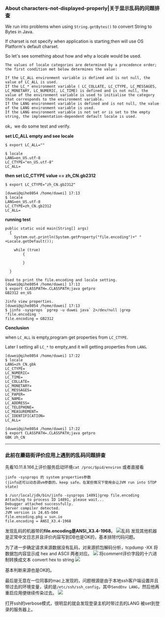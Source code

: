 ### About characters-not-displayed-properly|关于显示乱码的问题排查

We run into problems when using `String.getBytes()` to convert String to Bytes in Java.


If charset is not specify when application is starting,then will use OS Platform's default charset.

So let's see something about how and why a locale would be used.

```
The values of locale categories are determined by a precedence order; the first condition met below determines the value:

If the LC_ALL environment variable is defined and is not null, the value of LC_ALL is used.
If the LC_* environment variable ( LC_COLLATE, LC_CTYPE, LC_MESSAGES, LC_MONETARY, LC_NUMERIC, LC_TIME) is defined and is not null, the value of the environment variable is used to initialise the category that corresponds to the environment variable.
If the LANG environment variable is defined and is not null, the value of the LANG environment variable is used.
If the LANG environment variable is not set or is set to the empty string, the implementation-dependent default locale is used.

```

ok，we do some test and verify.

**set LC_ALL empty and see locale**
```
$ export LC_ALL=""

$ locale
LANG=en_US.utf-8
LC_CTYPE="en_US.utf-8"
LC_ALL=
```
**then set LC_CTYPE value == zh\_CN.gb2312**
```
$ export LC_CTYPE="zh_CN.gb2312"

[duwei@qihe8054 /home/duwei] 17:13
$ locale
LANG=en_US.utf-8
LC_CTYPE=zh_CN.gb2312
LC_ALL=
```
**running test**
```
public static void main(String[] args)
  {
    System.out.println(System.getProperty("file.encoding")+" " +Locale.getDefault());
    
    while (true)
        {

        }

  }

Used to print the file.encoding and locale setting.
[duwei@qihe8054 /home/duwei] 17:13
$ export CLASSPATH=.CLASSPATH;java getpro
GB2312 en_US

Jinfo view properties.
[duwei@qihe8054 /home/duwei] 17:13
$ jinfo -sysprops `pgrep -u duwei java` 2>/dev/null |grep 'file.encoding '
file.encoding = GB2312
```

**Conclusion**

when `LC_ALL` is empty,program get properties from `LC_CTYPE`.



Later I setting all `LC_*` to empty,and it will getting properties from `LANG`.

```
[duwei@qihe8054 /home/duwei] 17:22
$ locale
LANG=zh_CN.gbk
LC_CTYPE=
LC_NUMERIC=
LC_TIME=
LC_COLLATE=
LC_MONETARY=
LC_MESSAGES=
LC_PAPER=
LC_NAME=
LC_ADDRESS=
LC_TELEPHONE=
LC_MEASUREMENT=
LC_IDENTIFICATION=
LC_ALL=

[duwei@qihe8054 /home/duwei] 17:22
$ export CLASSPATH=.CLASSPATH;java getpro
GBK zh_CN
```
***
### 此前在蘑菇街评价应用上遇到的乱码问题排查

先看10.11.8.166上评价服务启动环境`cat /proc/$pid/environ` 或者直接看

```
jinfo -sysprops 的 system properties参数
(jinfo还可以动态调vm参数的，keep safe，在某些情况下使用会让JVM run into STOP state)
```

```
$ /usr/local/jdk/bin/jinfo -sysprops 14891|grep file.encoding
Attaching to process ID 14891, please wait...
Debugger attached successfully.
Server compiler detected.
JVM version is 24.65-b04
file.encoding.pkg = sun.io
file.encoding = ANSI_X3.4-1968
```
发现乱码的机器带的**file.encoding是ANSI_X3.4-1968**。
![乱码](https://camo.githubusercontent.com/514b85f11fda7f9c990133172fd0197dd486d8fb/68747470733a2f2f7331312e6d6f677563646e2e636f6d2f6d6c63646e2f6330323466352f3137313232365f3567663036326768376c6437696b3230393833626769303133346c34305f393638783437382e706e67)
发现其他机器是正常中文日志并且评价内容写到DB也是OK的，基本排除代码问题。

为了进一步确定请求来源数据没有乱码，对来源抓包解码分析，tcpdump -XX 将数据包内容显示成 hex and ASCII 两者对应。
![](https://camo.githubusercontent.com/ac016fc1bf5233d774ac80ff228ae91cc899e2b8/687474703a2f2f73382e6d6f677563646e2e636f6d2f6e6577312f76312f66786968652f32313065666330626562326166613535303137326135383739366231393866362f4131346130663137353162323030303430322e706e67)
将comment评价字段的十六进制转换成文本 convert hex to string
![](https://camo.githubusercontent.com/4cd9b18c34ac3b6a2286c63494c867a50e22b73a/687474703a2f2f73362e6d6f677563646e2e636f6d2f6e6577312f76312f66786968652f36373737333934343530326638323031396339623030373763613266653730372f4131383662623237353162323030303830322e706e67)

基本判断来源也是OK的。

最后是无意在一位同事的mac上发现的，问题根源是由于本地ssh客户端设置并且带过去的环境变量，读的是`/etc/ssh/ssh_config`，其中`SendEnv LANG`，然后他再重启应用便继续传染过去。
![](https://camo.githubusercontent.com/e5c6387c11a1cef32bfc285753d3c650260bbc34/687474703a2f2f73382e6d6f677563646e2e636f6d2f6e6577312f76312f66786968652f30666632343766306162353137363765323764376131666534343333633439302f4131333761653237353162323030303430322e706e67)

打开ssh的verbose模式，很明显的就会发现登录主机时带过去的LANG 被set到登录的服务器上。

